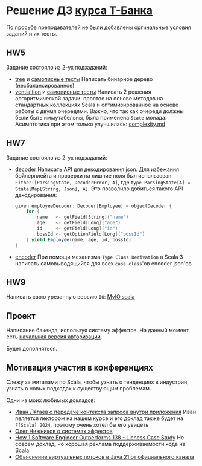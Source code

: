 # Решение ДЗ [курса Т-Банка](https://education.tbank.ru/study/fintech_middle/all_to_scala/)

По просьбе преподавателей не были добавлены оргинальные условия заданий и их тесты.

## HW5

Задание состояло из 2-ух подзаданий:

- [tree](HW5/src/main/scala/tree/NullableTree.scala) и [самописные тесты](HW5/src/test/scala/tree/NullableTreeSpec.scala)
    Написать бинарное дерево (несбалансированное)
- [ventialtion](HW5/src/main/scala/ventilation/Ventilation.scala) и [самописные тесты](HW5/src/test/scala/ventilation/VentilationSpec.scala)
    Написать 2 решения алгоритмической задачи: простое на основе методов на
    стандартных коллекциях Scala и оптимизированное на основе работы с двумя
    очередями. Важно, что так как очереди должны были быть иммутабельны,
    была применена `State` монада. Асимптотика при этом только улучшилась:
    [complexity.md](HW5/complexity.md)

## HW7

Задание состояло из 2-ух подзаданий:

- [decoder](HW7/src/main/scala/unmarshal/decoder/Decoder.scala) 
    Написать API для декодирования json. Для избежания бойлерплейта и
    проверки на лишние поля был использован `EitherT[ParsingState, DecoderError, A]`,
    где `type ParsingState[A] = State[Map[String, Json], A]`.
    Это позволило добиться такого API декодирования:
    ```scala
    given employeeDecoder: Decoder[Employee] = objectDecoder {
        for {
            name   <- getField[String]("name")
            age    <- getField[Long]("age")
            id     <- getField[Long]("id")
            bossId <- getOptionField[Long]("bossId")
        } yield Employee(name, age, id, bossId)
    }
    ```
- [encoder](HW7/src/main/scala/unmarshal/encoder/Encoder.scala) 
    При помощи механизма `Type Class Derivation` в Scala 3 написать
    самовыводящийся для всех `case class`'ов encoder json'ов

## HW9

Написать свою урезанную версию `IO`: [MyIO.scala](HW9/src/main/scala/io/MyIO.scala)

## Проект

Написание бэкенда, используя систему эффектов. На данный момент есть
[начальная версия авторизации](Project/gateway/src/main/scala/Main.scala).

Будет дополняться.

## Мотивация участия в конференциях

Слежу за митапами по Scala, чтобы узнать о тенденциях в индустрии, узнать
о новых подходах к существующим проблемам.

Одни из моих любимых докладов:

- [Иван Лягаев о передаче контекста запроса внутри приложения](https://youtu.be/fR0hj-Lz1Vc?si=7lAxe62oPfGjBaN_)
    Иван является лектором на нашем курсе и его доклад также будет на `F[Scala] 2024`,
    поэтому очень хотел бы его увидеть
- [Олег Нижников о системах эффектов](https://youtu.be/jRVvj_2yWkE?si=sZSopD5q6bZ_l73o)
- [How 1 Software Engineer Outperforms 138 - Lichess Case Study](https://youtu.be/7VSVfQcaxFY?si=vXhtOUUblKodn1pE)
    Не совсем доклад, но хорошая реклама поддерживаемости кода на Scala
- [Объяснение виртуальных потоков в Java 21 от официального канала](https://youtu.be/5E0LU85EnTI?si=UYwYa1YsG7Ph7k_Y)